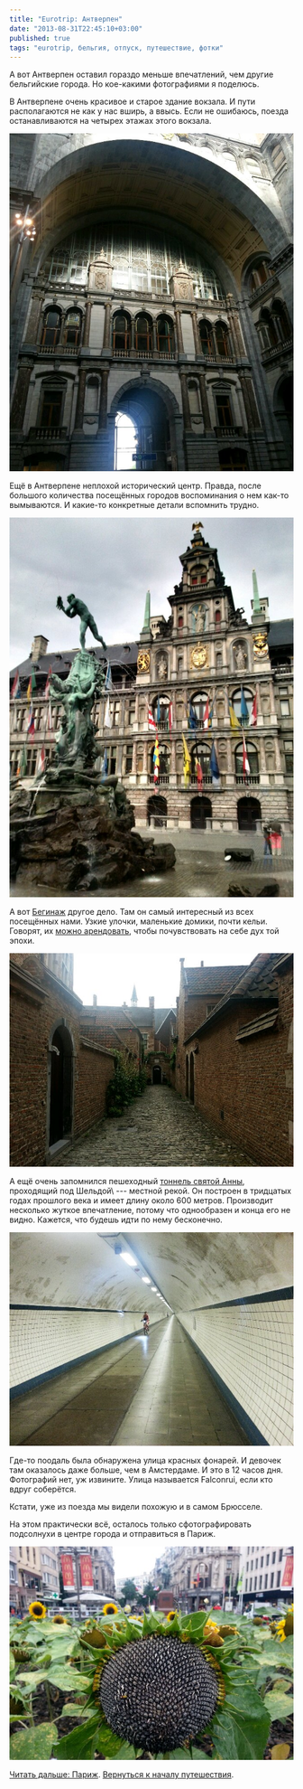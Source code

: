 ```yaml
---
title: "Eurotrip: Антверпен"
date: "2013-08-31T22:45:10+03:00"
published: true
tags: "eurotrip, бельгия, отпуск, путешествие, фотки"
---
```


А вот Антверпен оставил гораздо меньше впечатлений, чем другие бельгийские города. Но кое-какими фотографиями
я поделюсь.

В Антверпене очень красивое и старое здание вокзала. И пути располагаются не как у нас вширь, а ввысь. Если
не ошибаюсь, поезда останавливаются на четырех этажах этого вокзала.

![Вокзал](/images/travel/2013-08-eurotrip/antwerpen-railway-station.jpg "Вокзал")

Ещё в Антверпене неплохой исторический центр. Правда, после большого количества посещённых городов воспоминания
о нем как-то вымываются. И какие-то конкретные детали вспомнить трудно.

![Исторический центр](/images/travel/2013-08-eurotrip/antwerpen-old-town.jpg "Исторический центр")

А вот [Бегинаж](http://www.begijnhofantwerpen.be/) другое дело. Там он самый интересный из всех посещённых нами.
Узкие улочки, маленькие домики, почти кельи. Говорят, их [можно арендовать](http://www.begijnhofantwerpen.be/contact.htm),
чтобы почувствовать на себе дух той эпохи.

![Бегинаж](/images/travel/2013-08-eurotrip/antwerpen-begijnhof.jpg "Бегинаж")

А ещё очень запомнился пешеходный [тоннель святой Анны](http://de.wikipedia.org/wiki/Sint-Annatunnel), проходящий под
Шельдой\ --- местной рекой. Он построен в тридцатых годах прошлого века и имеет длину около 600 метров.
Производит несколько жуткое впечатление, потому что однообразен и конца его не видно. Кажется, что будешь идти
по нему бесконечно.

![Тоннель](/images/travel/2013-08-eurotrip/antwerpen-tunnel.jpg "Тоннель")

Где-то поодаль была обнаружена улица красных фонарей. И девочек там оказалось даже больше, чем в Амстердаме.
И это в 12 часов дня. Фотографий нет, уж извините. Улица называется Falconrui, если кто вдруг соберётся.

Кстати, уже из поезда мы видели похожую и в самом Брюсселе. 

На этом практически всё, осталось только сфотографировать подсолнухи в центре города и отправиться в Париж.

![Подсолнухи](/images/travel/2013-08-eurotrip/antwerpen-sunflowers.jpg "Подсолнухи")

[Читать дальше: Париж](/post/eurotrip-paris/). [Вернуться к началу путешествия](/post/eurotrip-warsaw/).
